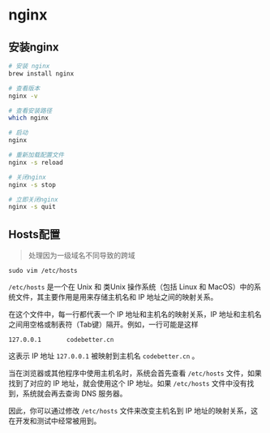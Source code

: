 # nginx

## 安装nginx

```bash
# 安装 nginx
brew install nginx

# 查看版本
nginx -v

# 查看安装路径
which nginx

# 启动
nginx

# 重新加载配置文件
nginx -s reload

# 关闭nginx
nginx -s stop

# 立即关闭nginx
nginx -s quit
```



## Hosts配置

> 处理因为一级域名不同导致的跨域

```shell
sudo vim /etc/hosts
```

`/etc/hosts` 是一个在 Unix 和 类Unix 操作系统（包括 Linux 和 MacOS）中的系统文件，其主要作用是用来存储主机名和 IP 地址之间的映射关系。

在这个文件中，每一行都代表一个 IP 地址和主机名的映射关系，IP 地址和主机名之间用空格或制表符（Tab键）隔开。例如，一行可能是这样

```
127.0.0.1       codebetter.cn
```

这表示 IP 地址 `127.0.0.1` 被映射到主机名 `codebetter.cn` 。

当在浏览器或其他程序中使用主机名时，系统会首先查看 `/etc/hosts` 文件，如果找到了对应的 IP 地址，就会使用这个 IP 地址。如果 `/etc/hosts` 文件中没有找到，系统就会再去查询 DNS 服务器。

因此，你可以通过修改 `/etc/hosts` 文件来改变主机名到 IP 地址的映射关系，这在开发和测试中经常被用到。

